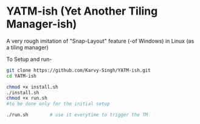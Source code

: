 # YATM-ish (Yet Another Tiling Manager-ish)
A very rough imitation of "Snap-Layout" feature (-of Windows) in Linux (as a tiling manager)

To Setup and run-
```bash
git clone https://github.com/Karvy-Singh/YATM-ish.git
cd YATM-ish
```
```bash
chmod +x install.sh
./install.sh
chmod +x run.sh
#to be done only for the initial setup
```
```bash
./run.sh        # use it everytime to trigger the TM
```
